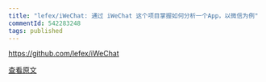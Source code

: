 ```yaml
---
title: "lefex/iWeChat: 通过 iWeChat 这个项目掌握如何分析一个App，以微信为例"
commentId: 542283248
tags: published
---
```


https://github.com/lefex/iWeChat
    
[查看原文](https://github.com/lotosbin/lotosbin.github.io/issues/146)
    